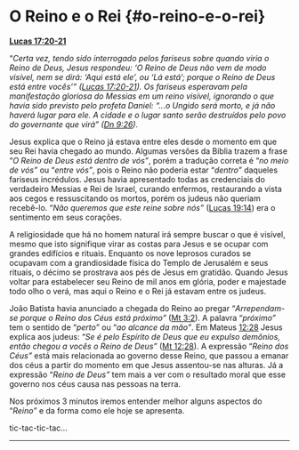 # O Reino e o Rei {#o-reino-e-o-rei}

[**Lucas 17:20-21**](http://bibliaonline.com.br/acf/lc/17/20-21)

“_Certa vez, tendo sido interrogado pelos fariseus sobre quando viria o Reino de Deus, Jesus respondeu: ‘O Reino de Deus não vem de modo visível, nem se dirá: ‘Aqui está ele’, ou ‘Lá está’; porque o Reino de Deus está entre vocês’” (_[_Lucas 17:20-21_](http://bibliaonline.com.br/acf/lc/17/20-21)_). Os fariseus esperavam pela manifestação gloriosa do Messias em um reino visível, ignorando o que havia sido previsto pelo profeta Daniel: “...o Ungido será morto, e já não haverá lugar para ele. A cidade e o lugar santo serão destruídos pelo povo do governante que virá” (_[_Dn 9:26_](http://bibliaonline.com.br/acf/dn/9/26)_)._

Jesus explica que o Reino já estava entre eles desde o momento em que seu Rei havia chegado ao mundo. Algumas versões da Bíblia trazem a frase “_O Reino de Deus está dentro de vós”_, porém a tradução correta é “_no meio de vós”_ ou “_entre vós”_, pois o Reino não poderia estar “_dentro”_ daqueles fariseus incrédulos. Jesus havia apresentado todas as credenciais do verdadeiro Messias e Rei de Israel, curando enfermos, restaurando a vista aos cegos e ressuscitando os mortos, porém os judeus não queriam recebê-lo. “_Não queremos que este reine sobre nós”_ ([Lucas 19:14](http://bibliaonline.com.br/acf/lc/19/14)) era o sentimento em seus corações.

A religiosidade que há no homem natural irá sempre buscar o que é visível, mesmo que isto signifique virar as costas para Jesus e se ocupar com grandes edifícios e rituais. Enquanto os nove leprosos curados se ocupavam com a grandiosidade física do Templo de Jerusalém e seus rituais, o décimo se prostrava aos pés de Jesus em gratidão. Quando Jesus voltar para estabelecer seu Reino de mil anos em glória, poder e majestade todo olho o verá, mas aqui o Reino e o Rei já estavam entre os judeus.

João Batista havia anunciado a chegada do Reino ao pregar “_Arrependam-se porque o Reino dos Céus está próximo”_ ([Mt 3:2](http://bibliaonline.com.br/acf/mt/3/2)). A palavra “_próximo”_ tem o sentido de “_perto”_ ou “_ao alcance da mão”_. Em Mateus [12:28](http://bibliaonline.com.br/acf/mt/12/28) Jesus explica aos judeus: “_Se é pelo Espírito de Deus que eu expulso demônios, então chegou a vocês o Reino de Deus”_ ([Mt 12:28](http://bibliaonline.com.br/acf/mt/12/28)). A expressão “_Reino dos Céus”_ está mais relacionada ao governo desse Reino, que passou a emanar dos céus a partir do momento em que Jesus assentou-se nas alturas. Já a expressão “_Reino de Deus”_ tem mais a ver com o resultado moral que esse governo nos céus causa nas pessoas na terra.

Nos próximos 3 minutos iremos entender melhor alguns aspectos do “_Reino”_ e da forma como ele hoje se apresenta.

tic-tac-tic-tac...

*****